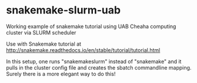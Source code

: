 # snakemake-slurm-uab
Working example of snakemake tutorial using UAB Cheaha computing cluster via SLURM scheduler

Use with Snakemake tutorial at http://snakemake.readthedocs.io/en/stable/tutorial/tutorial.html

In this setup, one runs "snakemakeslurm" instead of "snakemake" and it pulls in the cluster config file and creates the sbatch commandline mapping. Surely there is a more elegant way to do this!

